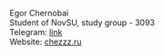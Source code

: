 Egor Chernobai \
Student of NovSU, study group - 3093 \
Telegram: [link](https://t.me/another_useless_nickname) \
Website: [chezzz.ru](https://chezzz.ru/)
